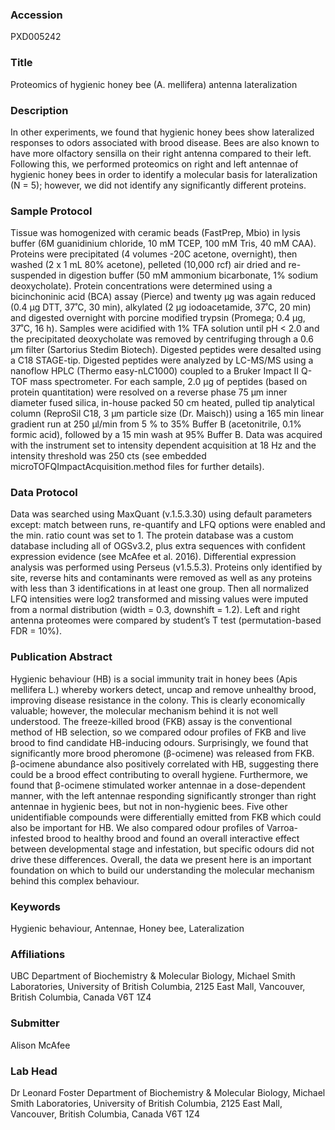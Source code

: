 ### Accession
PXD005242

### Title
Proteomics of hygienic honey bee (A. mellifera) antenna lateralization

### Description
In other experiments, we found that hygienic honey bees show lateralized responses to odors associated with brood disease. Bees are also known to have more olfactory sensilla on their right antenna compared to their left. Following this, we performed proteomics on right and left antennae of hygienic honey bees in order to identify a molecular basis for lateralization (N = 5); however, we did not identify any significantly different proteins.

### Sample Protocol
Tissue was homogenized with ceramic beads (FastPrep, Mbio) in lysis buffer (6M guanidinium chloride, 10 mM TCEP, 100 mM Tris, 40 mM CAA). Proteins were precipitated (4 volumes -20C acetone, overnight), then washed (2 x 1 mL 80% acetone), pelleted (10,000 rcf) air dried and re-suspended in digestion buffer (50 mM ammonium bicarbonate, 1% sodium deoxycholate). Protein concentrations were determined using a bicinchoninic acid (BCA) assay (Pierce) and twenty µg was again reduced (0.4 µg DTT, 37˚C, 30 min), alkylated (2 µg iodoacetamide, 37˚C, 20 min) and digested overnight with porcine modified trypsin (Promega; 0.4 µg, 37˚C, 16 h). Samples were acidified with 1% TFA solution until pH < 2.0 and the precipitated deoxycholate was removed by centrifuging through a 0.6 µm filter (Sartorius Stedim Biotech). Digested peptides were desalted using a C18 STAGE-tip. Digested peptides were analyzed by LC-MS/MS using a nanoflow HPLC (Thermo easy-nLC1000) coupled to a Bruker Impact II Q-TOF mass spectrometer. For each sample, 2.0 µg of peptides (based on protein quantitation) were resolved on a reverse phase 75 µm inner diameter fused silica, in-house packed 50 cm heated, pulled tip analytical column (ReproSil C18, 3 µm particle size (Dr. Maisch)) using a 165 min linear gradient run at 250 µl/min from 5 % to 35% Buffer B (acetonitrile, 0.1% formic acid), followed by a 15 min wash at 95% Buffer B. Data was acquired with the instrument set to intensity dependent acquisition at 18 Hz and the intensity threshold was 250 cts (see embedded microTOFQImpactAcquisition.method files for further details).

### Data Protocol
Data was searched using MaxQuant (v.1.5.3.30) using default parameters except: match between runs, re-quantify and LFQ options were enabled and the min. ratio count was set to 1. The protein database was a custom database including all of OGSv3.2, plus extra sequences with confident expression evidence (see McAfee et al. 2016). Differential expression analysis was performed using Perseus (v1.5.5.3). Proteins only identified by site, reverse hits and contaminants were removed as well as any proteins with less than 3 identifications in at least one group. Then all normalized LFQ intensities were log2 transformed and missing values were imputed from a normal distribution (width = 0.3, downshift = 1.2). Left and right antenna proteomes were compared by student’s T test (permutation-based FDR = 10%).

### Publication Abstract
Hygienic behaviour (HB) is a social immunity trait in honey bees (Apis mellifera L.) whereby workers detect, uncap and remove unhealthy brood, improving disease resistance in the colony. This is clearly economically valuable; however, the molecular mechanism behind it is not well understood. The freeze-killed brood (FKB) assay is the conventional method of HB selection, so we compared odour profiles of FKB and live brood to find candidate HB-inducing odours. Surprisingly, we found that significantly more brood pheromone (&#x3b2;-ocimene) was released from FKB. &#x3b2;-ocimene abundance also positively correlated with HB, suggesting there could be a brood effect contributing to overall hygiene. Furthermore, we found that &#x3b2;-ocimene stimulated worker antennae in a dose-dependent manner, with the left antennae responding significantly stronger than right antennae in hygienic bees, but not in non-hygienic bees. Five other unidentifiable compounds were differentially emitted from FKB which could also be important for HB. We also compared odour profiles of Varroa-infested brood to healthy brood and found an overall interactive effect between developmental stage and infestation, but specific odours did not drive these differences. Overall, the data we present here is an important foundation on which to build our understanding the molecular mechanism behind this complex behaviour.

### Keywords
Hygienic behaviour, Antennae, Honey bee, Lateralization

### Affiliations
UBC
Department of Biochemistry & Molecular Biology, Michael Smith Laboratories, University of British Columbia, 2125 East Mall, Vancouver, British Columbia, Canada V6T 1Z4

### Submitter
Alison McAfee

### Lab Head
Dr Leonard Foster
Department of Biochemistry & Molecular Biology, Michael Smith Laboratories, University of British Columbia, 2125 East Mall, Vancouver, British Columbia, Canada V6T 1Z4


